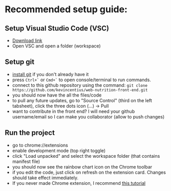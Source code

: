 # Recommended setup guide:
## Setup Visual Studio Code (VSC)
- [Download link](https://code.visualstudio.com/download)
- Open VSC and open a folder (workspace)

## Setup git
- [install git](https://git-scm.com/download) if you don't already have it
- press `` Ctrl+` `` or `` Cmd+` `` to open console/terminal to run commands.
- connect to this github repository using the command: `git clone https://github.com/kevincentius/web-nutrition-front-end.git`
- you should now have the all the files/code
- to pull any future updates, go to "Source Control" (third on the left tabsheet), click the three dots icon (...) -> Pull
- want to contribute in the front end? I will need your github username/email so I can make you collaborator (allow to push changes)

## Run the project
- go to chrome://extensions
- enable development mode (top right toggle)
- click "Load unpacked" and select the workspace folder (that contains manifest file)
- you should now see the rainbow chart icon on the Chrome toolbar
- if you edit the code, just click on refresh on the extension card. Changes should take effect immediately.
- If you never made Chrome extension, I recommend [this tutorial](https://www.youtube.com/watch?v=9RNxrRmsMaI&index=3&list=PLC3y8-rFHvwg2-q6Kvw3Tl_4xhxtIaNlY)
